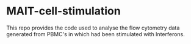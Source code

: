 # MAIT-cell-stimulation
This repo provides the code used to analyse the flow cytometry data generated from PBMC's in which had been stimulated with Interferons.

